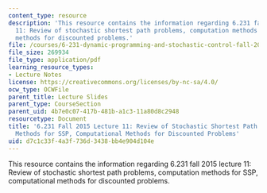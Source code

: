 ```yaml
---
content_type: resource
description: 'This resource contains the information regarding 6.231 fall 2015 lecture
  11: Review of stochastic shortest path problems, computation methods for SSP, computational
  methods for discounted problems.'
file: /courses/6-231-dynamic-programming-and-stochastic-control-fall-2015/d7c1c33f4a3f736d3438bb4e904d104e_MIT6_231F15_Lec11.pdf
file_size: 269934
file_type: application/pdf
learning_resource_types:
- Lecture Notes
license: https://creativecommons.org/licenses/by-nc-sa/4.0/
ocw_type: OCWFile
parent_title: Lecture Slides
parent_type: CourseSection
parent_uid: 4b7e0c07-417b-481b-a1c3-11a80d8c2948
resourcetype: Document
title: '6.231 Fall 2015 Lecture 11: Review of Stochastic Shortest Path Problems, Computation
  Methods for SSP, Computational Methods for Discounted Problems'
uid: d7c1c33f-4a3f-736d-3438-bb4e904d104e
---
```

This resource contains the information regarding 6.231 fall 2015 lecture 11: Review of stochastic shortest path problems, computation methods for SSP, computational methods for discounted problems.